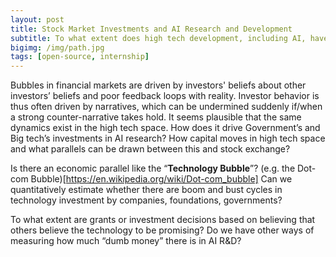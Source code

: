 ```yaml
---
layout: post
title: Stock Market Investments and AI Research and Development
subtitle: To what extent does high tech development, including AI, have similar dynamics to financial bubbles?
bigimg: /img/path.jpg
tags: [open-source, internship]
---
```


Bubbles in financial markets are driven by investors' beliefs about other investors’ beliefs and poor feedback loops with reality. Investor behavior is thus often driven by narratives, which can be undermined suddenly if/when a strong counter-narrative takes hold. It seems plausible that the same dynamics exist in the high tech space. How does it drive Government’s and Big tech’s investments in AI research? How capital moves in high tech space and what parallels can be drawn between this and stock exchange?

Is there an economic parallel like the “**Technology Bubble**”? (e.g. the Dot-com Bubble)[https://en.wikipedia.org/wiki/Dot-com_bubble] Can we quantitatively estimate whether there are boom and bust cycles in technology investment by companies, foundations, governments?

To what extent are grants or investment decisions based on believing that others believe the technology to be promising? Do we have other ways of measuring how much “dumb money” there is in AI R&D?
